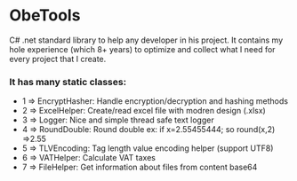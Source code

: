 # ObeTools
 
C# .net standard library to help any developer in his project.
It contains my hole experience (which 8+ years) to optimize and collect what I need for every project that I create.

### It has many static classes:
  - 1 => EncryptHasher: Handle encryption/decryption and hashing methods
  - 2 => ExcelHelper: Create/read excel file with modren design (.xlsx)
  - 3 => Logger: Nice and simple thread safe text logger
  - 4 => RoundDouble: Round double ex: if x=2.55455444; so round(x,2) =>2.55
  - 5 => TLVEncoding: Tag length value encoding helper (support UTF8)
  - 6 => VATHelper: Calculate VAT taxes
  - 7 => FileHelper: Get information about files from content base64
